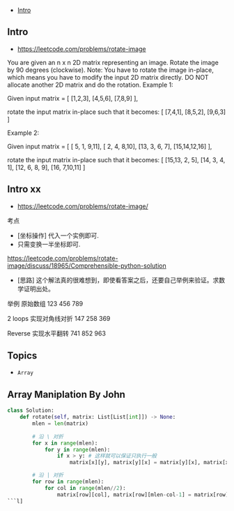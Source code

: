 - [Intro](#intro)

## Intro

- https://leetcode.com/problems/rotate-image

You are given an n x n 2D matrix representing an image.
Rotate the image by 90 degrees (clockwise).
Note:
You have to rotate the image in-place, which means you have to modify the input 2D matrix directly. DO NOT allocate another 2D matrix and do the rotation.
Example 1:

Given input matrix = 
[
  [1,2,3],
  [4,5,6],
  [7,8,9]
],

rotate the input matrix in-place such that it becomes:
[
  [7,4,1],
  [8,5,2],
  [9,6,3]
]

Example 2:

Given input matrix =
[
  [ 5, 1, 9,11],
  [ 2, 4, 8,10],
  [13, 3, 6, 7],
  [15,14,12,16]
], 

rotate the input matrix in-place such that it becomes:
[
  [15,13, 2, 5],
  [14, 3, 4, 1],
  [12, 6, 8, 9],
  [16, 7,10,11]
]






## Intro xx


- https://leetcode.com/problems/rotate-image/

考点
- [坐标操作] 代入一个实例即可.
- 只需变换一半坐标即可.


https://leetcode.com/problems/rotate-image/discuss/18965/Comprehensible-python-solution

- [思路] 这个解法真的很难想到，即使看答案之后，还要自己举例来验证。求数学证明出处。


举例
原始数组
123
456
789

2 loops 实现对角线对折
147
258
369

Reverse 实现水平翻转
741
852
963




## Topics

- `Array`


## Array Maniplation By John

```py
class Solution:
    def rotate(self, matrix: List[List[int]]) -> None:
        mlen = len(matrix)
        
        # 沿 \ 对折
        for x in range(mlen):
            for y in range(mlen):
                if x > y: # 这样就可以保证只执行一般
                    matrix[x][y], matrix[y][x] = matrix[y][x], matrix[x][y]

        # 沿 | 对折
        for row in range(mlen):
            for col in range(mlen//2):
                matrix[row][col], matrix[row][mlen-col-1] = matrix[row][mlen-col-1], matrix[row][col]
```l]
```
